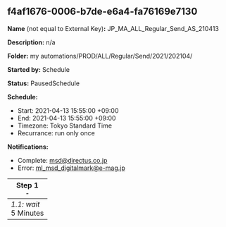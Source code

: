 ## f4af1676-0006-b7de-e6a4-fa76169e7130

**Name** (not equal to External Key)**:** JP_MA_ALL_Regular_Send_AS_210413

**Description:** n/a

**Folder:** my automations/PROD/ALL/Regular/Send/2021/202104/

**Started by:** Schedule

**Status:** PausedSchedule

**Schedule:**

* Start: 2021-04-13 15:55:00 +09:00
* End: 2021-04-13 15:55:00 +09:00
* Timezone: Tokyo Standard Time
* Recurrance: run only once

**Notifications:**

* Complete: msd@directus.co.jp
* Error: ml_msd_digitalmark@e-mag.jp

| Step 1<br>_<small>-</small>_ |
| --- |
| _1.1: wait_<br>5 Minutes |
